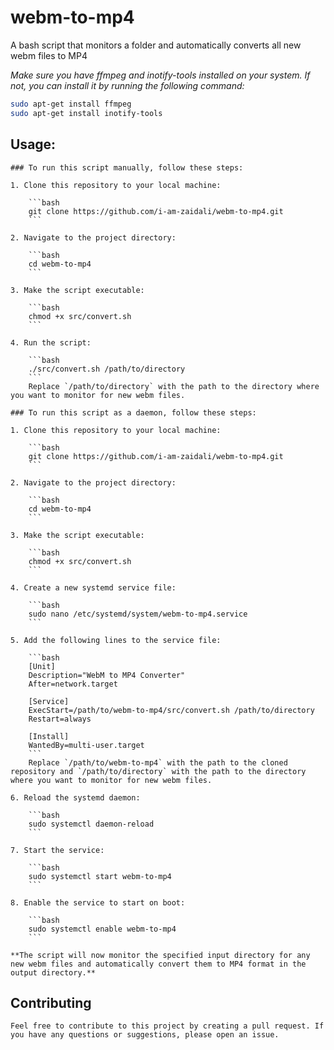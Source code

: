 # webm-to-mp4
A bash script that monitors a folder and automatically converts all new webm files to MP4 


*Make sure you have ffmpeg and inotify-tools installed on your system. If not, you can install it by running the following command:*
    
```bash
sudo apt-get install ffmpeg
sudo apt-get install inotify-tools
```
## Usage:

    ### To run this script manually, follow these steps:

    1. Clone this repository to your local machine:
        
        ```bash
        git clone https://github.com/i-am-zaidali/webm-to-mp4.git
        ```

    2. Navigate to the project directory:

        ```bash
        cd webm-to-mp4
        ```

    3. Make the script executable:

        ```bash
        chmod +x src/convert.sh
        ```

    4. Run the script:
    
        ```bash
        ./src/convert.sh /path/to/directory
        ```
        Replace `/path/to/directory` with the path to the directory where you want to monitor for new webm files.

    ### To run this script as a daemon, follow these steps:

    1. Clone this repository to your local machine:
        
        ```bash
        git clone https://github.com/i-am-zaidali/webm-to-mp4.git
        ```

    2. Navigate to the project directory:

        ```bash
        cd webm-to-mp4
        ```

    3. Make the script executable:

        ```bash
        chmod +x src/convert.sh
        ```

    4. Create a new systemd service file:

        ```bash
        sudo nano /etc/systemd/system/webm-to-mp4.service
        ```

    5. Add the following lines to the service file:

        ```bash
        [Unit]
        Description="WebM to MP4 Converter"
        After=network.target

        [Service]
        ExecStart=/path/to/webm-to-mp4/src/convert.sh /path/to/directory
        Restart=always

        [Install]
        WantedBy=multi-user.target
        ```
        Replace `/path/to/webm-to-mp4` with the path to the cloned repository and `/path/to/directory` with the path to the directory where you want to monitor for new webm files.

    6. Reload the systemd daemon:

        ```bash
        sudo systemctl daemon-reload
        ```

    7. Start the service:

        ```bash
        sudo systemctl start webm-to-mp4
        ```

    8. Enable the service to start on boot:

        ```bash
        sudo systemctl enable webm-to-mp4
        ```

    **The script will now monitor the specified input directory for any new webm files and automatically convert them to MP4 format in the output directory.**

## Contributing
    Feel free to contribute to this project by creating a pull request. If you have any questions or suggestions, please open an issue.


